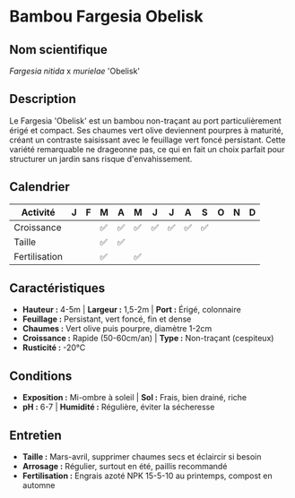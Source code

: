 # Bambou Fargesia Obelisk

## Nom scientifique
*Fargesia nitida* x *murielae* 'Obelisk'

## Description
Le Fargesia 'Obelisk' est un bambou non-traçant au port particulièrement érigé et compact. Ses chaumes vert olive deviennent pourpres à maturité, créant un contraste saisissant avec le feuillage vert foncé persistant. Cette variété remarquable ne drageonne pas, ce qui en fait un choix parfait pour structurer un jardin sans risque d'envahissement.

## Calendrier
| Activité     | J | F | M | A | M | J | J | A | S | O | N | D |
|--------------|---|---|---|---|---|---|---|---|---|---|---|---|
| Croissance   |   |   | ✅ | ✅ | ✅ | ✅ | ✅ | ✅ | ✅ |   |   |   |
| Taille       |   |   | ✅ | ✅ |   |   |   |   |   |   |   |   |
| Fertilisation|   |   | ✅ |   | ✅ |   |   |   |   |   |   |   |

## Caractéristiques
- **Hauteur :** 4-5m | **Largeur :** 1,5-2m | **Port :** Érigé, colonnaire
- **Feuillage :** Persistant, vert foncé, fin et dense
- **Chaumes :** Vert olive puis pourpre, diamètre 1-2cm
- **Croissance :** Rapide (50-60cm/an) | **Type :** Non-traçant (cespiteux)
- **Rusticité :** -20°C

## Conditions
- **Exposition :** Mi-ombre à soleil | **Sol :** Frais, bien drainé, riche
- **pH :** 6-7 | **Humidité :** Régulière, éviter la sécheresse

## Entretien
- **Taille :** Mars-avril, supprimer chaumes secs et éclaircir si besoin
- **Arrosage :** Régulier, surtout en été, paillis recommandé
- **Fertilisation :** Engrais azoté NPK 15-5-10 au printemps, compost en automne